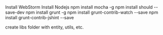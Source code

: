 Install WebStorm
Install Nodejs
npm install mocha -g
npm install should --save-dev
npm install grunt -g
npm install grunt-contrib-watch --save
npm install grunt-contrib-jshint --save


create libs folder with entity, utils, etc.